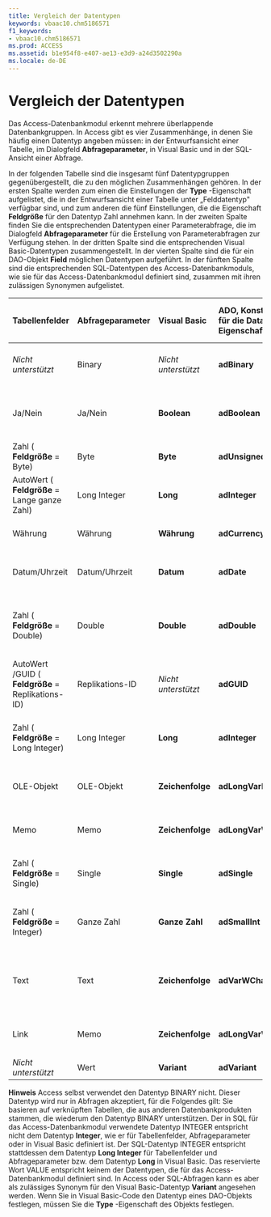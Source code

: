 ```yaml
---
title: Vergleich der Datentypen
keywords: vbaac10.chm5186571
f1_keywords:
- vbaac10.chm5186571
ms.prod: ACCESS
ms.assetid: b1e954f8-e407-ae13-e3d9-a24d3502290a
ms.locale: de-DE
---
```




# Vergleich der Datentypen

Das Access-Datenbankmodul erkennt mehrere überlappende Datenbankgruppen. In Access gibt es vier Zusammenhänge, in denen Sie häufig einen Datentyp angeben müssen: in der Entwurfsansicht einer Tabelle, im Dialogfeld  **Abfrageparameter**, in Visual Basic und in der SQL-Ansicht einer Abfrage.
 

In der folgenden Tabelle sind die insgesamt fünf Datentypgruppen gegenübergestellt, die zu den möglichen Zusammenhängen gehören. In der ersten Spalte werden zum einen die Einstellungen der  **Type** -Eigenschaft aufgelistet, die in der Entwurfsansicht einer Tabelle unter „Felddatentyp" verfügbar sind, und zum anderen die fünf Einstellungen, die die Eigenschaft **Feldgröße** für den Datentyp Zahl annehmen kann. In der zweiten Spalte finden Sie die entsprechenden Datentypen einer Parameterabfrage, die im Dialogfeld **Abfrageparameter** für die Erstellung von Parameterabfragen zur Verfügung stehen. In der dritten Spalte sind die entsprechenden Visual Basic-Datentypen zusammengestellt. In der vierten Spalte sind die für ein DAO-Objekt **Field** möglichen Datentypen aufgeführt. In der fünften Spalte sind die entsprechenden SQL-Datentypen des Access-Datenbankmoduls, wie sie für das Access-Datenbankmodul definiert sind, zusammen mit ihren zulässigen Synonymen aufgelistet.
 


|**Tabellenfelder**|**Abfrageparameter**|**Visual Basic**|**ADO, Konstanten für die Data Type-Eigenschaft**|**SQL und Synonyme für das Access-Datenbankmodul**|
|:-----|:-----|:-----|:-----|:-----|
| *Nicht unterstützt* |Binary| *Nicht unterstützt* |**adBinary**|BINARY (siehe Hinweise) (Synonym: VARBINARY)|
|Ja/Nein|Ja/Nein|**Boolean**|**adBoolean**|BOOLEAN (Synonyme: BIT, LOGICAL, LOGICAL1, YESNO)|
|Zahl ( **Feldgröße** = Byte)|Byte|**Byte**|**adUnsignedTinyInt**|BYTE (Synonym: INTEGER1)|
|AutoWert  ( **Feldgröße** = Lange ganze Zahl)|Long Integer|**Long**|**adInteger**|COUNTER (Synonym: AUTOINCREMENT)|
|Währung|Währung|**Währung**|**adCurrency**|CURRENCY (Synonym: MONEY)|
|Datum/Uhrzeit|Datum/Uhrzeit|**Datum**|**adDate**|DATETIME (Synonyme: DATE, TIME, TIMESTAMP)|
|Zahl ( **Feldgröße** = Double)|Double|**Double**|**adDouble**|DOUBLE (Synonyme: FLOAT, FLOAT8, IEEEDOUBLE, NUMBER, NUMERIC)|
|AutoWert /GUID ( **Feldgröße** =  Replikations-ID)|Replikations-ID| *Nicht unterstützt* |**adGUID**|GUID|
|Zahl ( **Feldgröße** = Long Integer)|Long Integer|**Long**|**adInteger**|LONG (Siehe Hinweise) (Synonyme: INT, INTEGER, INTEGER4)|
|OLE-Objekt|OLE-Objekt|**Zeichenfolge**|**adLongVarBinary**|LONGBINARY (Synonyme: GENERAL, OLEOBJECT)|
|Memo|Memo|**Zeichenfolge**|**adLongVarWChar**|LONGTEXT (Synonyme: LONGCHAR, MEMO, NOTE)|
|Zahl ( **Feldgröße** = Single)|Single|**Single**|**adSingle**|SINGLE (Synonyme: FLOAT4, IEEESINGLE, REAL)|
|Zahl ( **Feldgröße** = Integer)|Ganze Zahl|**Ganze Zahl**|**adSmallInt**|SHORT (Siehe Hinweise) (Synonyme: INTEGER2, SMALLINT)|
|Text|Text|**Zeichenfolge**|**adVarWChar**|TEXT (Synonyme: ALPHANUMERIC, CHAR, CHARACTER, STRING, VARCHAR)|
|Link|Memo|**Zeichenfolge**|**adLongVarWChar**|LONGTEXT (Synonyme: LONGCHAR, MEMO, NOTE)|
| *Nicht unterstützt* |Wert|**Variant**|**adVariant**|VALUE (Siehe Hinweise)|

 **Hinweis**   Access selbst verwendet den Datentyp BINARY nicht. Dieser Datentyp wird nur in Abfragen akzeptiert, für die Folgendes gilt: Sie basieren auf verknüpften Tabellen, die aus anderen Datenbankprodukten stammen, die wiederum den Datentyp BINARY unterstützen. Der in SQL für das Access-Datenbankmodul verwendete Datentyp INTEGER entspricht nicht dem Datentyp **Integer**, wie er für Tabellenfelder, Abfrageparameter oder in Visual Basic definiert ist. Der SQL-Datentyp INTEGER entspricht stattdessen dem Datentyp **Long Integer** für Tabellenfelder und Abfrageparameter bzw. dem Datentyp **Long** in Visual Basic. Das reservierte Wort VALUE entspricht keinem der Datentypen, die für das Access-Datenbankmodul definiert sind. In Access oder SQL-Abfragen kann es aber als zulässiges Synonym für den Visual Basic-Datentyp **Variant** angesehen werden. Wenn Sie in Visual Basic-Code den Datentyp eines DAO-Objekts festlegen, müssen Sie die **Type** -Eigenschaft des Objekts festlegen.
 

